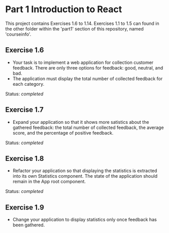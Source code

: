 # Part 1 Introduction to React
This project contains Exercises 1.6 to 1.14. Exercises 1.1 to 1.5 can found in the other folder within the 'part1' section of this repository, named 'courseinfo'.

## Exercise 1.6
- Your task is to implement a web application for collection customer feedback. There are only three options for feedback: good, neutral, and bad.
- The application must display the total number of collected feedback for each category. 

Status: *completed*

## Exercise 1.7
- Expand your application so that it shows more satistics about the gathered feedback: the total number of collected feedback, the average score, and the percentage of positive feedback.

Status: *completed*

## Exercise 1.8
- Refactor your application so that displaying the statistics is extracted into its own Statistics component. The state of the application should remain in the App root component.

Status: *completed*

## Exercise 1.9
- Change your application to display statistics only once feedback has been gathered.